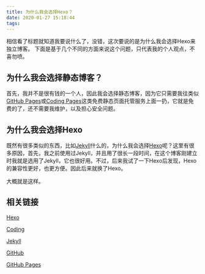 ```yaml
---
title: 为什么我会选择Hexo？
date: 2020-01-27 15:18:44
tags:
---
```

相信看了标题就知道我要说什么了，没错，这次要说的是为什么我会选择Hexo来独立博客。
下面是基于几个不同的方面来说这个问题，只代表我的个人观点，不喜勿喷。

## 为什么我会选择静态博客？

首先，我并不是很有钱的一个人，因此我会选择静态博客，因为它只需要我往类似[GitHub Pages](https://pages.github.com/)或[Coding Pages](https://coding.net/pages)这类免费静态页面托管服务上面一扔，它就是免费的了，还不需要我维护，以及担心安全问题。

## 为什么我会选择Hexo

既然有很多类似的东西，比如[Jekyll](https://jekyllrb.com/)什么的，为什么我会选择[Hexo](https://hexo.io)呢？这里有很多原因，首先，我之前使用过Jekyll，并且用了很长一段时间，在这个博客刚建立时我就是选用了Jekyll，它也很好用。不过，后来我试了一下Hexo后发现，Hexo的兼容性更好，也更方便。因此后来就换了Hexo。

大概就是这样。

## 相关链接

[Hexo](https://hexo.io)

[Coding](https://coding.net)

[Jekyll](https://jekyllrb.com)

[GitHub](https://github.com)

[GitHub Pages](https://pages.github.com)